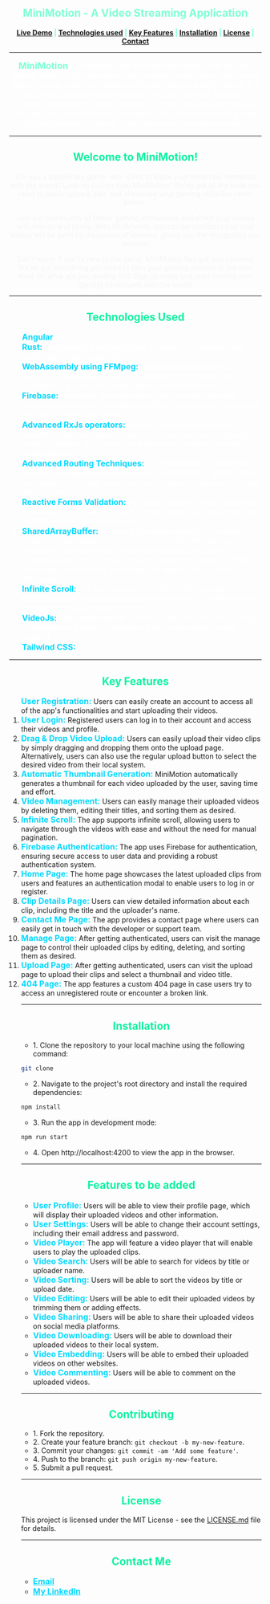 <div  
align="center"
style="font-size: 1em; font-weight: bold; color: aquamarine;">

MiniMotion - A Video Streaming Application
------------------------------------------


[Live Demo](https://www.moezaky.me/) | [Technologies used](#technologies-used) | [Key Features](#key-features) | [Installation](#installation) | [License](#license) | [Contact](#contact)


</div>


<hr>

<p align="center"
style="font-size: 15PX; font-weight: bold; color: rgba(255,255,255,0.82);">
<span 
style="font-size: 1.2em; font-weight: bold; color: aquamarine;">MiniMotion</span> is a fantastic app for video streaming that lets you upload, watch, clip, and share your favorite gaming moments, anime shorts, or any other cool videos with your friends and the world. It's built using some amazing technologies like Angular, Firebase, Ffmpeg, and Video.js, which provide a range of advanced features and tools to showcase your gaming skills in a fun and exciting way. With MiniMotion, sharing your videos has never been easier!
</p>


<hr>


<div style="text-align: center;">

<div align="center"
style="font-size: 1em; font-weight: bold; color: #0af1a0;">

Welcome to MiniMotion!
-----------------
</div>

<p style="color: whitesmoke;">Are you a passionate gamer who loves to share your most epic moments with the world? Look no further than MiniMotion! We've got all the tools you need to easily upload, edit, and showcase your gaming skills like never before.</p>
<p style="color: whitesmoke;">Join our community of fellow gaming enthusiasts and share your videos with friends and family. With MiniMotion, you can be confident that your videos will be seen by thousands of viewers, giving you the recognition you deserve!</p>
<p style="color: whitesmoke;">Don't worry if you're new to the game, MiniMotion has got you covered. We've got everything you need to take your gaming content to the next level. So what are you waiting for? Sign up today and start sharing your gaming adventures with the world!</p>
</div>

<hr>

<div align="center" #technologies-used
style="font-size: 1em; font-weight: bold; color: #0af1a0;" >


Technologies Used
-----------------

</div>


<ol style="flex-wrap: wrap; justify-content: center; gap: 1em; font-size: 15px; font-weight: bold; color: rgba(255,255,255,0.78);" >
<li><span 
style="font-size: 16px; font-weight: bold; color: #00d8ff;">Angular</span>  15 </li>
<li><span 
style="font-size: 16px; font-weight: bold; color: #00d8ff;">Rust:</span>  Programming language that's perfect for building high-performance web applications.
<li><span 
style="font-size: 16px; font-weight: bold; color: #00d8ff;">WebAssembly using FFMpeg:</span>  I've used WebAssembly to harness the power of FFmpeg to generate thumbnails from uploaded clips and manipulate video content in real-time.
<li><span 
style="font-size: 16px; font-weight: bold; color: #00d8ff;">Firebase:</span> The cloud-based platform that provides me with robust authentication, storage, and Firestore services to develop and deploy web applications.
<li><span 
style="font-size: 16px; font-weight: bold; color: #00d8ff;">Advanced RxJs operators:</span>  I've leveraged advanced RxJs operators such as combineLatest, forkJoin, and switchMap to handle complex data flows and improve the overall application performance.
<li><span 
style="font-size: 16px; font-weight: bold; color: #00d8ff;">Advanced Routing Techniques:</span>  I've implemented advanced routing techniques such as resolvers, interceptors, guards, and lazy loading to enable seamless navigation and enhance the user experience.
<li><span 
style="font-size: 16px; font-weight: bold; color: #00d8ff;">Reactive Forms Validation:</span>  I've used reactive forms validation, including async validators and input masking, to ensure that user input is always valid and secure.
<li><span 
style="font-size: 16px; font-weight: bold; color: #00d8ff;">SharedArrayBuffer:</span> I've used SharedArrayBuffer to enable shared storage between the main thread and web worker, improving the application's overall efficiency.I've used SharedArrayBuffer to enable shared storage between the main thread and web worker, improving the application's overall efficiency.
<li><span 
style="font-size: 16px; font-weight: bold; color: #00d8ff;">Infinite Scroll:</span> I've implemented infinite scroll manually to enable users to browse through large amounts of content without having to load everything at once.
<li><span 
style="font-size: 16px; font-weight: bold; color: #00d8ff;">VideoJs:</span> The popular HTML5 video player that provides a range of features and tools for displaying and manipulating video content.
<li><span 
style="font-size: 16px; font-weight: bold; color: #00d8ff;">Tailwind CSS:</span>
</ol>

<hr>


<div align="center" #key-features
style="font-size: 1em; font-weight: bold; color: #0af1a0;">

Key Features
-----------------
</div>

<ol
  <li><span style="font-size: 16px; font-weight: bold; color: #00d8ff;">User Registration:</span> Users can easily create an account to access all of the app's functionalities and start uploading their videos.</li>
  <li><span style="font-size: 16px; font-weight: bold; color: #00d8ff;">User Login:</span> Registered users can log in to their account and access their videos and profile.</li>
  <li><span style="font-size: 16px; font-weight: bold; color: #00d8ff;">Drag & Drop Video Upload:</span> Users can easily upload their video clips by simply dragging and dropping them onto the upload page. Alternatively, users can also use the regular upload button to select the desired video from their local system.</li>
  <li><span style="font-size: 16px; font-weight: bold; color: #00d8ff;">Automatic Thumbnail Generation:</span> MiniMotion automatically generates a thumbnail for each video uploaded by the user, saving time and effort.</li>
  <li><span style="font-size: 16px; font-weight: bold; color: #00d8ff;">Video Management:</span> Users can easily manage their uploaded videos by deleting them, editing their titles, and sorting them as desired.</li>
  <li><span style="font-size: 16px; font-weight: bold; color: #00d8ff;">Infinite Scroll:</span> The app supports infinite scroll, allowing users to navigate through the videos with ease and without the need for manual pagination.</li>
  <li><span style="font-size: 16px; font-weight: bold; color: #00d8ff;">Firebase Authentication:</span> The app uses Firebase for authentication, ensuring secure access to user data and providing a robust authentication system.</li>
  <li><span style="font-size: 16px; font-weight: bold; color: #00d8ff;">Home Page:</span> The home page showcases the latest uploaded clips from users and features an authentication modal to enable users to log in or register.</li>
  <li><span style="font-size: 16px; font-weight: bold; color: #00d8ff;">Clip Details Page:</span> Users can view detailed information about each clip, including the title and the uploader's name.</li>
  <li><span style="font-size: 16px; font-weight: bold; color: #00d8ff;">Contact Me Page:</span> The app provides a contact page where users can easily get in touch with the developer or support team.</li>
  <li><span style="font-size: 16px; font-weight: bold; color: #00d8ff;">Manage Page:</span> After getting authenticated, users can visit the manage page to control their uploaded clips by editing, deleting, and sorting them as desired.</li>
  <li><span style="font-size: 16px; font-weight: bold; color: #00d8ff;">Upload Page:</span> After getting authenticated, users can visit the upload page to upload their clips and select a thumbnail and video title.</li>
  <li><span style="font-size: 16px; font-weight: bold; color: #00d8ff;">404 Page:</span> The app features a custom 404 page in case users try to access an unregistered route or encounter a broken link.</li>
</o>

<hr>


<div align="center" #installation style="font-size: 1em; font-weight: bold; color: #0af1a0;" >

Installation
-----------------
  
</div>

<ul>
  <li>1. Clone the repository to your local machine using the following command:</li>
</ul>

  ```bash
  git clone
  ```

<ul>
  <li>2. Navigate to the project's root directory and install the required dependencies:</li>
</ul>

  ```bash
  npm install
  ```

<ul>
  <li>3. Run the app in development mode:</li>
</ul>

  ```bash
  npm run start
  ```

<ul>
  <li>4. Open http://localhost:4200 to view the app in the browser.</li>
</ul>

<hr>

<div align="center" #features-to-be-added
style="font-size: 1em; font-weight: bold; color: #0af1a0;" >

Features to be added
-----------------
</div>


<ul>
  <li><span style="font-size: 16px; font-weight: bold; color: #00d8ff;">User Profile:</span> Users will be able to view their profile page, which will display their uploaded videos and other information.</li>
  <li><span style="font-size: 16px; font-weight: bold; color: #00d8ff;">User Settings:</span> Users will be able to change their account settings, including their email address and password.</li>
  <li><span style="font-size: 16px; font-weight: bold; color: #00d8ff;">Video Player:</span> The app will feature a video player that will enable users to play the uploaded clips.</li>
  <li><span style="font-size: 16px; font-weight: bold; color: #00d8ff;">Video Search:</span> Users will be able to search for videos by title or uploader name.</li>
  <li><span style="font-size: 16px; font-weight: bold; color: #00d8ff;">Video Sorting:</span> Users will be able to sort the videos by title or upload date.</li>
  <li><span style="font-size: 16px; font-weight: bold; color: #00d8ff;">Video Editing:</span> Users will be able to edit their uploaded videos by trimming them or adding effects.</li>
  <li><span style="font-size: 16px; font-weight: bold; color: #00d8ff;">Video Sharing:</span> Users will be able to share their uploaded videos on social media platforms.</li>
  <li><span style="font-size: 16px; font-weight: bold; color: #00d8ff;">Video Downloading:</span> Users will be able to download their uploaded videos to their local system.</li>
  <li><span style="font-size: 16px; font-weight: bold; color: #00d8ff;">Video Embedding:</span> Users will be able to embed their uploaded videos on other websites.</li>
  <li><span style="font-size: 16px; font-weight: bold; color: #00d8ff;">Video Commenting:</span> Users will be able to comment on the uploaded videos.</li>

</ul>

<hr>


<div align="center" #contributing
style="font-size: 1em; font-weight: bold; color: #0af1a0;">

Contributing
-----------------

</div>

<ul>
  <li>1. Fork the repository.</li>
  <li>2. Create your feature branch: <code>git checkout -b my-new-feature</code>.</li>
  <li>3. Commit your changes: <code>git commit -am 'Add some feature'</code>.</li>
  <li>4. Push to the branch: <code>git push origin my-new-feature</code>.</li>
  <li>5. Submit a pull request.</li>

</ul>

<hr>


<div align="center" #license
style="font-size: 1em; font-weight: bold; color: #0af1a0;">

License
-----------------
</div>

This project is licensed under the MIT License - see the [LICENSE.md](LICENSE.md) file for details.

<hr>


<div align="center" #contact
style="font-size: 1em; font-weight: bold; color: #0af1a0;">

Contact Me
-----------------

</div>

<ul>
  <li><a style="font-size: 16px; font-weight: bold; color: #00d8ff;"  href="mailto:devmuzaky@gmail.com">Email</a></li>
  <li><a style="font-size: 16px; font-weight: bold; color: #00d8ff;" href="https://www.linkedin.com/in/devmuzaky/">My LinkedIn</a></li>
</ul>

